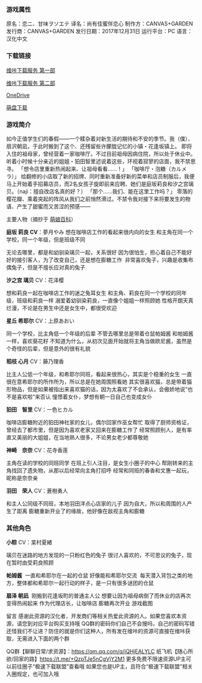### 游戏属性
原名：恋ニ、甘味ヲソエテ
译名：尚有佳蜜伴恋心
制作方：CANVAS+GARDEN
发行商：CANVAS+GARDEN
发行日期：2017年12月31日
运行平台：PC
语言：汉化中文
### 下载链接
[维咔下载服务 第一部](https://vikingfile.com/f/6ibgOsU77T)

[维咔下载服务 第二部](https://vikingfile.com/f/fCb9fubWJu)

[OneDrive](https://wgtp6-my.sharepoint.com/:f:/g/personal/lingvt_wgtp6_onmicrosoft_com/EmWnZOHH0vNPt7XubSt5flIB9qldUTVxt5ULEwKa_DKjZQ?e=AztFJf)

[萌盘下载](https://pan.moe/s/38aEim)

### 游戏简介

如今正值学生们的春假——一个糅杂着对新生活的期待和不安的季节。我（僕）、扇沢朝凪，于此时搬到了这个、还残留些许朦胧记忆的小镇・花逢坂镇上。
即将入住的祖母家，曾经营着一家咖啡厅。不过目前祖母因病住院，所以处于休业中。听着小时候十分亲近的姐姐・狛田智里述说着这些，环视着寂寥的店面，我不禁思寻。
「想令店里重新热闹起来、让祖母看看……！」
「咖啡厅・泡糖（カルメラ）」
给翻修的小店取了新的招牌、同时重新准备好新的菜单和店员制服后，我便马上开始着手招募店员，而2名女孩子旋即前来应聘、她们是庭坂莉良和汐之宫璃贝。（naji：擅自改店名真的好？）
「那个……我们、能在这里工作吗？」
零落的樱花瓣、乘着突起的阵风从我们之前悄然滑过。不禁令我对接下来将要发生的物语、产生了甜蜜而又苦涩的预感——

主要人物（摘抄于 [萌娘百科](https://mzh.moegirl.org.cn/%E5%B0%9A%E6%9C%89%E4%BD%B3%E8%9C%9C%E4%BC%B4%E6%81%8B%E5%BF%83)）

**庭坂 莉良 CV**：夢月やみ 想在咖啡店工作的看起来很内向的女生 和主角在同一个学校，同一个年级，但是班级不同

无论去哪里，都是和幼驯染璃贝一起，关系很好
因为很怕生，担心着自己不能好好的接引客人，为了改变自己，还是想在膨糖工作 
非常喜欢兔子，兴趣是收集布偶兔子，但是不擅长应对真的兔子 

**汐之宫 璃贝** CV：花泽樱

想和莉良一起在咖啡店工作的迷之兔耳女生
和主角、莉良在同一个学校的同年级，班级和莉良一样
溺爱着幼驯染莉良，一直像个姐姐一样照顾她
性格开朗天真烂漫，不论是在男生中还是女生中，都很受欢迎 

**星丘 希耶尔** CV：上原あおい

同一个学校，比主角低一个年级的后辈 不管去哪里总是带着仓鼠帕姆酱
和帕姆酱一样，喜欢葵花籽
不知道为什么，从初次见面开始就将主角当做欧尼酱，虽然是个奇怪的后辈，但是意外的很有礼貌

**稻枝 心月** CV：藤乃理香

比主人公低一个年级，和希耶尔同班，看起来很热心，其实是个稳重的女生
一直很在意希耶尔的所作所为，所以总是在她周围照看她
其实很喜欢猫，总是带着猫形物品，但是如果被指出来喜欢猫的话，因为太喜欢了不会承认，会傲娇地说“也不是喜欢啦”来否认
憧憬着女仆，梦想有朝一日自己也变成女仆 

**狛田　智里** CV：一色ヒカル

咖啡店膨糖附近的狛田神社家的女儿，偶尔回家作巫女帮忙
取得了厨师资格证，曾经去了都市里，但是因为喜欢老家又回来在膨糖工作了
经常照顾别人，是有率直又美丽的大姐姐，在当地熟人很多，不论男女老少都尊敬她 

**神崎　奈奈** CV：花寺香莲

主角在读的学校的同班同学 在班上引人注目，是女生小圈子的中心
帮刚转来的主角找回了遗失物，从那以后经常向主角打招呼
经常和同班的春香和文惠一起玩，昵称是奈奈亲 

**羽田　荣人** CV：蒼樹勇人 

和主人公同级不同班，本地羽田洋点心店家的儿子
因为自大，所以和周围的人产生了距离
膨糖重新开业了的缘故，他好像在敌视主角和膨糖 

### 其他角色 

**小粽** CV：枼村夏緖

璃贝在迷路的地方发现的一只粉红色的兔子 很讨人喜欢的，不可思议的兔子，现在暂时由受莉良照顾

**帕姆酱** 
一直和希耶尔在一起的仓鼠 好像能和希耶尔交流 
每天潜入背包之类的地方，整体都和希耶尔一起行动的样子，是一只有很多谜团的仓鼠 

**扇泽 朝凪** 
刚搬到花逢坂町的普通主人公
想要让因为祖母病倒了而休业的店再次变得热闹起来
作为代理店长，让咖啡店 膨糖再次开业
游戏截图

留言
感谢此资源的汉化者，开发商们等相关热爱此资源的人。如果您喜欢本资源，请您到对应平台购买支持哦
QQ群的密码你们自己不会搜吗，自己的密码写错还怪我们不让进？防住的就是你们这种人，所有发在维咔的资源可直接在维咔获取，无需进入下面的两个群

QQ群【聊聊日常/求资源】：https://qm.qq.com/q/iQHjEALYLC
纸飞机【随心所欲/回家的路】https://t.me/+QzpTJe5nCgVjY2M1
更多免费不限速资源UP主可以前往圈子“极速下载联盟”查看哦
如果您也是UP主，且符合“极速下载联盟”相关入圈规定，也可加入哦